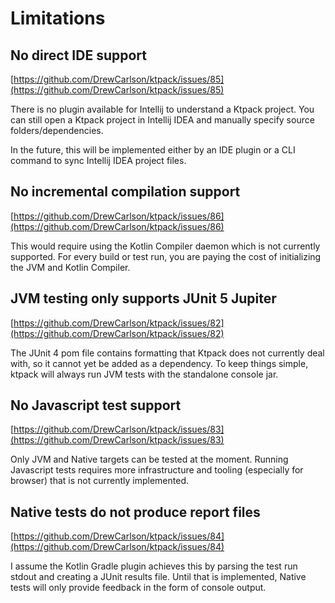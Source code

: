 # Limitations

## No direct IDE support

[https://github.com/DrewCarlson/ktpack/issues/85](https://github.com/DrewCarlson/ktpack/issues/85)

There is no plugin available for Intellij to understand a Ktpack project.
You can still open a Ktpack project in Intellij IDEA and manually specify source folders/dependencies.

In the future, this will be implemented either by an IDE plugin or a CLI command to sync Intellij IDEA project files.

## No incremental compilation support

[https://github.com/DrewCarlson/ktpack/issues/86](https://github.com/DrewCarlson/ktpack/issues/86)

This would require using the Kotlin Compiler daemon which is not currently supported.
For every build or test run, you are paying the cost of initializing the JVM and Kotlin Compiler.

## JVM testing only supports JUnit 5 Jupiter

[https://github.com/DrewCarlson/ktpack/issues/82](https://github.com/DrewCarlson/ktpack/issues/82)

The JUnit 4 pom file contains formatting that Ktpack does not currently deal with, so it cannot yet be added as a
dependency.
To keep things simple, ktpack will always run JVM tests with the standalone console jar.

## No Javascript test support

[https://github.com/DrewCarlson/ktpack/issues/83](https://github.com/DrewCarlson/ktpack/issues/83)

Only JVM and Native targets can be tested at the moment.
Running Javascript tests requires more infrastructure and tooling (especially for browser) that is not currently
implemented.

## Native tests do not produce report files

[https://github.com/DrewCarlson/ktpack/issues/84](https://github.com/DrewCarlson/ktpack/issues/84)

I assume the Kotlin Gradle plugin achieves this by parsing the test run stdout and creating a JUnit results file.
Until that is implemented, Native tests will only provide feedback in the form of console output.
